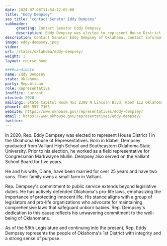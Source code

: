```yaml
---
date: 2024-07-08T11:54:12-05:00
title: "Eddy Dempsey"
seo_title: "contact Senator Eddy Dempsey"
subheader:
     greeting: Contact Senator Eddy Dempsey
     description: Eddy Dempsey was elected to represent House District 1 in the Oklahoma House of Representatives.
description: Contact Senator Eddy Dempsey of Oklahoma. Contact information for Eddy Dempsey includes email address, phone number, and mailing address.
image: eddy-dempsey.jpeg
video:
url: /states/oklahoma/eddy-dempsey/
weight: 1
layout: course_home

####candidate
name: Eddy Dempsey
state: Oklahoma
party: Republican
role: Representative
inoffice: current
elected: 2020
mailing1: State Capitol Room 453 2300 N Lincoln Blvd, Room 112 Oklahoma City, OK 73105
phone1: 405-557-7363
website: https://www.okhouse.gov/representatives/eddy-dempsey/
email : https://www.okhouse.gov/representatives/eddy-dempsey/
twitter:
---
```

In 2020, Rep. Eddy Dempsey was elected to represent House District 1 in the Oklahoma House of Representatives. Born in Idabel, Dempsey graduated from Valliant High School and Southeastern Oklahoma State University. Prior to his election, he worked as a field representative for Congressman Markwayne Mullin. Dempsey also served on the Valliant School Board for five years.

He and his wife, Diane, have been married for over 25 years and have two sons. Their family owns a small farm in Valliant.

Rep. Dempsey's commitment to public service extends beyond legislative duties. He has actively defended Oklahoma's pro-life laws, emphasizing the importance of protecting innocent life. His stance aligns with a group of legislators and pro-life organizations who advocate for maintaining comprehensive laws that safeguard unborn babies. Rep. Dempsey's dedication to this cause reflects his unwavering commitment to the well-being of Oklahomans.

As of the 58th Legislature and continuing into the present, Rep. Eddy Dempsey represents the people of Oklahoma's 1st District with integrity and a strong sense of purpose.
